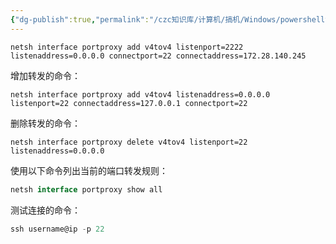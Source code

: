```yaml
---
{"dg-publish":true,"permalink":"/czc知识库/计算机/搞机/Windows/powershell设置端口转发/","dgPassFrontmatter":true,"created":"2024-10-13T16:19:22.626+08:00","updated":"2024-12-08T12:34:12.941+08:00"}
---
```




`netsh interface portproxy add v4tov4 listenport=2222 listenaddress=0.0.0.0 connectport=22 connectaddress=172.28.140.245`





增加转发的命令：

```cobol
netsh interface portproxy add v4tov4 listenaddress=0.0.0.0 listenport=22 connectaddress=127.0.0.1 connectport=22
```

删除转发的命令：

```cobol
netsh interface portproxy delete v4tov4 listenport=22 listenaddress=0.0.0.0
```

使用以下命令列出当前的端口转发规则：

```kotlin
netsh interface portproxy show all
```

测试连接的命令：

```typescript
ssh username@ip -p 22
```

